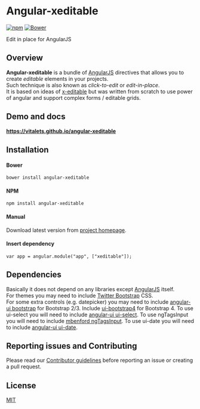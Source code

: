 # Angular-xeditable

[![npm](https://img.shields.io/npm/v/angular-xeditable.svg)](https://www.npmjs.com/package/angular-xeditable) [![Bower](https://img.shields.io/bower/v/angular-xeditable.svg)](http://bower.io/search/?q=angular-xeditable)

Edit in place for AngularJS

## Overview
**Angular-xeditable** is a bundle of [AngularJS](http://angularjs.org) directives that allows you to create
*editable* elements in your projects.  
Such technique is also known as *click-to-edit* or *edit-in-place*.  
It is based on ideas of [x-editable](https://vitalets.github.io/x-editable) but was written from scratch
to use power of angular and support complex forms / editable grids.

## Demo and docs
**https://vitalets.github.io/angular-xeditable**

## Installation
#### Bower
````
bower install angular-xeditable
````
#### NPM
````
npm install angular-xeditable
````
#### Manual
Download latest version from [project homepage](https://vitalets.github.io/angular-xeditable).
#### Insert dependency 
````
var app = angular.module("app", ["xeditable"]);
````

## Dependencies
Basically it does not depend on any libraries except [AngularJS](http://angularjs.org) itself.    
For themes you may need to include [Twitter Bootstrap](http://getbootstrap.com) CSS.  
For some extra controls (e.g. datepicker) you may need to include [angular-ui bootstrap](http://angular-ui.github.io/bootstrap/) for Bootstrap 2/3.
Include [ui-bootstrap4](https://morgul.github.io/ui-bootstrap4/) for Bootstrap 4.
To use ui-select you will need to include [angular-ui ui-select](https://github.com/angular-ui/ui-select/).
To use ngTagsInput you will need to include [mbenford ngTagsInput](https://github.com/mbenford/ngTagsInput).
To use ui-date you will need to include [angular-ui ui-date](https://github.com/angular-ui/ui-date).

## Reporting issues and Contributing
Please read our [Contributor guidelines](CONTRIBUTING.md) before reporting an issue or creating a pull request.

## License
[MIT](LICENSE)
